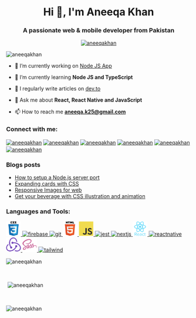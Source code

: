 <h1 align="center">Hi 👋, I'm Aneeqa Khan</h1>
<h3 align="center">A passionate web & mobile developer from Pakistan</h3>

<p align="center"> <a href="https://github.com/ryo-ma/github-profile-trophy"><img src="https://github-profile-trophy.vercel.app/?username=aneeqakhan" alt="aneeqakhan" /></a> </p>

<p align="left"> <img src="https://komarev.com/ghpvc/?username=aneeqakhan&label=Profile%20views&color=0e75b6&style=flat" alt="aneeqakhan" /> </p>

- 🔭 I’m currently working on [Node JS App](https://github.com/AneeqaKhan/goal-REST-API)

- 🌱 I’m currently learning **Node JS and TypeScript**

- 📝 I regularly write articles on [dev.to](https://dev.to/aneeqakhan)

- 💬 Ask me about **React, React Native and JavaScript**

- 📫 How to reach me **aneeqa.k25@gmail.com**

<h3 align="left">Connect with me:</h3>
<p align="left">
<a href="https://dev.to/aneeqakhan" target="blank"><img align="center" src="https://cdn.jsdelivr.net/npm/simple-icons@3.0.1/icons/dev-dot-to.svg" alt="aneeqakhan" height="30" width="40" /></a>
<a href="https://twitter.com/Aneeqa_Khan25" target="blank"><img align="center" src="https://cdn.jsdelivr.net/npm/simple-icons@3.0.1/icons/twitter.svg" alt="aneeqakhan" height="30" width="40" /></a>
<a href="https://www.linkedin.com/in/aneeqa-khan-990459135/" target="blank"><img align="center" src="https://cdn.jsdelivr.net/npm/simple-icons@3.0.1/icons/linkedin.svg" alt="aneeqakhan" height="30" width="40" /></a>
<a href="https://medium.com/@aneeqa-k25" target="blank"><img align="center" src="https://cdn.jsdelivr.net/npm/simple-icons@3.13.0/icons/medium.svg" alt="aneeqakhan" height="30" width="40" /></a>
<a href="https://www.facebook.com/AneeqaKhan01/" target="blank"><img align="center" src="https://cdn.jsdelivr.net/npm/simple-icons@3.13.0/icons/facebook.svg" alt="aneeqakhan" height="30" width="40" /></a>
<a href="https://www.instagram.com/aneeqa_khan_01/" target="blank"><img align="center" src="https://cdn.jsdelivr.net/npm/simple-icons@3.0.1/icons/instagram.svg" alt="aneeqakhan" height="30" width="40" /></a>
</p>

### Blogs posts
<!-- BLOG-POST-LIST:START -->
- [How to setup a Node.js server port](https://dev.to/aneeqakhan/how-to-setup-a-nodejs-server-port-25l6)
- [Expanding cards with CSS](https://dev.to/aneeqakhan/expanding-cards-with-css-3n39)
- [Responsive Images for web](https://dev.to/aneeqakhan/responsive-images-for-web-2n9g)
- [Get your beverage with CSS illustration and animation](https://dev.to/aneeqakhan/get-your-beverage-with-css-illustration-and-animation-1nf)
<!-- BLOG-POST-LIST:END -->

<h3 align="left">Languages and Tools:</h3>
<p align="left"> <a href="[https://www.w3schools.com/css/](https://www.w3schools.com/css/)" target="_blank" rel="noreferrer"> <img src="https://raw.githubusercontent.com/devicons/devicon/master/icons/css3/css3-original-wordmark.svg" alt="css3" width="40" height="40"/> </a> <a href="https://firebase.google.com/" target="_blank" rel="noreferrer"> <img src="https://www.vectorlogo.zone/logos/firebase/firebase-icon.svg" alt="firebase" width="40" height="40"/> </a> <a href="https://git-scm.com/" target="_blank" rel="noreferrer"> <img src="https://www.vectorlogo.zone/logos/git-scm/git-scm-icon.svg" alt="git" width="40" height="40"/> </a> <a href="https://www.w3.org/html/" target="_blank" rel="noreferrer"> <img src="https://raw.githubusercontent.com/devicons/devicon/master/icons/html5/html5-original-wordmark.svg" alt="html5" width="40" height="40"/> </a> <a href="https://developer.mozilla.org/en-US/docs/Web/JavaScript" target="_blank" rel="noreferrer"> <img src="https://raw.githubusercontent.com/devicons/devicon/master/icons/javascript/javascript-original.svg" alt="javascript" width="40" height="40"/> </a> <a href="https://jestjs.io" target="_blank" rel="noreferrer"> <img src="https://www.vectorlogo.zone/logos/jestjsio/jestjsio-icon.svg" alt="jest" width="40" height="40"/> </a> <a href="https://nextjs.org/" target="_blank" rel="noreferrer"> <img src="https://cdn.worldvectorlogo.com/logos/nextjs-2.svg" alt="nextjs" width="40" height="40"/> </a> <a href="https://reactjs.org/" target="_blank" rel="noreferrer"> <img src="https://raw.githubusercontent.com/devicons/devicon/master/icons/react/react-original-wordmark.svg" alt="react" width="40" height="40"/> </a> <a href="https://reactnative.dev/" target="_blank" rel="noreferrer"> <img src="https://reactnative.dev/img/header_logo.svg" alt="reactnative" width="40" height="40"/> </a> <a href="https://redux.js.org" target="_blank" rel="noreferrer"> <img src="https://raw.githubusercontent.com/devicons/devicon/master/icons/redux/redux-original.svg" alt="redux" width="40" height="40"/> </a> <a href="https://sass-lang.com" target="_blank" rel="noreferrer"> <img src="https://raw.githubusercontent.com/devicons/devicon/master/icons/sass/sass-original.svg" alt="sass" width="40" height="40"/> </a> <a href="https://tailwindcss.com/" target="_blank" rel="noreferrer"> <img src="https://www.vectorlogo.zone/logos/tailwindcss/tailwindcss-icon.svg" alt="tailwind" width="40" height="40"/> </a> </p>

<p> <img align="center" src="https://github-readme-stats.vercel.app/api/top-langs?username=aneeqakhan&show_icons=true&locale=en&layout=compact" alt="aneeqakhan" /></p> <br/>

<p>&nbsp;<img align="center" src="https://github-readme-stats.vercel.app/api?username=aneeqakhan&show_icons=true&locale=en" alt="aneeqakhan" /></p><br/>

<p><img align="center" src="https://github-readme-streak-stats.herokuapp.com/?user=aneeqakhan&" alt="aneeqakhan" /></p>
